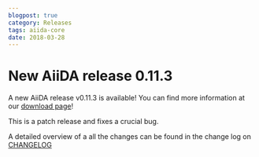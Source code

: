 ```yaml
---
blogpost: true
category: Releases
tags: aiida-core
date: 2018-03-28
---
```


# New AiiDA release 0.11.3

A new AiiDA release v0.11.3 is available! You can find more information at our [download page](/sections/download.md)!

This is a patch release and fixes a crucial bug.

A detailed overview of a all the changes can be found in the change log on [CHANGELOG](https://github.com/aiidateam/aiida_core/blob/v0.11.3/CHANGELOG.md)
